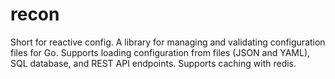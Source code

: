 # recon

Short for reactive config. A library for managing and validating configuration files for Go. Supports loading configuration from files (JSON and YAML), SQL database, and REST API endpoints. Supports caching with redis.

